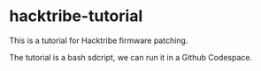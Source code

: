 # hacktribe-tutorial

This is a tutorial for Hacktribe firmware patching.

The tutorial is a bash sdcript, we can run it in a Github Codespace.

